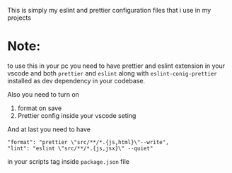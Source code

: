 This is simply my eslint and prettier configuration files that i use in my projects

# Note:

to use this in your pc you need to have prettier and eslint extension in your vscode and both `prettier` and `eslint` along with `eslint-conig-prettier` installed as dev dependency in your codebase.

Also you need to turn on

1. format on save
2. Prettier config
   inside your vscode seting

And at last you need to have

```
"format": "prettier \"src/**/*.{js,html}\"--write",
"lint": "eslint \"src/**/*.{js,jsx}\" --quiet"

```

in your scripts tag inside `package.json` file
